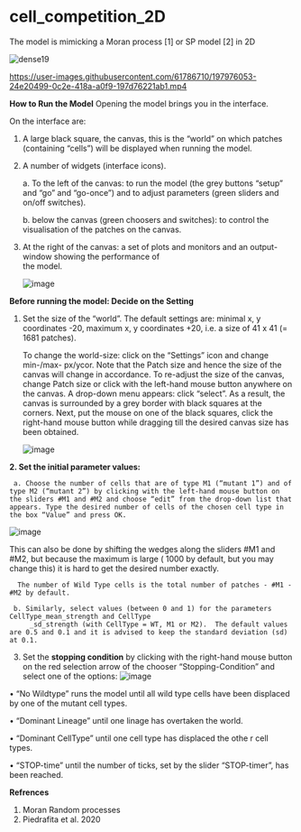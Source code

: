# cell_competition_2D
The model is mimicking a Moran process [1] or SP model [2] in 2D

![dense19](https://user-images.githubusercontent.com/61786710/197974874-4587394c-be42-4c61-b6ee-6af143b13e1e.png)

https://user-images.githubusercontent.com/61786710/197976053-24e20499-0c2e-418a-a0f9-197d76221ab1.mp4


**How to Run the Model**
Opening the model brings you in the interface.

On the interface are:

1. A large black square, the canvas, this is the “world” on which patches (containing “cells”) will be displayed when running the model.

3. A number of widgets (interface icons).
    
    a. To the left of the canvas: to run the model (the grey buttons “setup” and “go” and “go-once”) and to adjust parameters (green sliders and on/off switches).
    
    b. below the canvas (green choosers and switches): to control the visualisation of the patches on the canvas.
    
3. At the right of the canvas: a set of plots and monitors and an output-window showing the performance of  
    the model.
    
    ![image](https://user-images.githubusercontent.com/61786710/198335981-ee5fec5f-ed68-47cf-a5d9-005015deeefc.png)



**Before running the model: Decide on the Setting**
1. Set the size of the “world”.
     The default settings are: minimal x, y coordinates -20, maximum x, y coordinates +20, i.e. a size of 41 x 41  (= 1681 patches). 
     
     To change the world-size: click on the “Settings” icon and change min-/max- px/ycor. Note that the Patch size and hence the size of the canvas will change in accordance. To re-adjust the size of the canvas, change Patch size or click with the left-hand mouse button anywhere on the canvas. A drop-down menu appears: click “select”. As a result, the canvas is surrounded by a grey border with black squares at the corners. Next, put the mouse on one of the black squares, click the right-hand mouse button while dragging till the desired canvas size has been obtained.
     
     ![image](https://user-images.githubusercontent.com/61786710/198336113-a022742b-cd90-43a6-954e-a64b69b3af51.png)
 
**2. Set the initial parameter values:**

     a. Choose the number of cells that are of type M1 (“mutant 1”) and of type M2 (“mutant 2”) by clicking with the left-hand mouse button on the sliders #M1 and #M2 and choose “edit” from the drop-down list that appears. Type the desired number of cells of the chosen cell type in the box “Value” and press OK.

![image](https://user-images.githubusercontent.com/61786710/198336897-60aef4bd-94bd-45da-a70d-d14e2c457063.png)

This can also be done by shifting the wedges along the sliders #M1 and #M2, but because the maximum is large ( 1000 by default, but you may change this) it is hard to get the desired number exactly.

      The number of Wild Type cells is the total number of patches - #M1 - #M2 by default.
      
     b. Similarly, select values (between 0 and 1) for the parameters CellType_mean_strength and CellType  
         _sd_strength (with CellType = WT, M1 or M2).  The default values are 0.5 and 0.1 and it is advised to keep the standard deviation (sd) at 0.1.
         

3. Set the **stopping condition** by clicking with the right-hand mouse button on the red selection arrow of 
    the chooser “Stopping-Condition” and select one of the options:
    ![image](https://user-images.githubusercontent.com/61786710/198337410-55f9c2d3-195a-43ac-a881-0111fc421591.png)
                                  
•	“No Wildtype” runs the model until all wild type cells have been displaced by one of the mutant cell types.

•	“Dominant Lineage” until one linage has overtaken the world.

•	“Dominant CellType” until one cell type has displaced the othe r cell types.

•	“STOP-time” until the number of ticks, set by the slider “STOP-timer”, has been reached.



**Refrences**

1. Moran Random processes
2. Piedrafita et al. 2020
